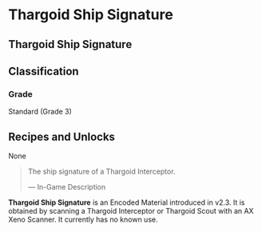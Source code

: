 # Thargoid Ship Signature
##  Thargoid Ship Signature

## Classification

### Grade

Standard (Grade 3)

## Recipes and Unlocks

None

> 
> 
> The ship signature of a Thargoid Interceptor.
> 
> 
> — In-Game Description
> 

**Thargoid Ship Signature** is an Encoded Material introduced in v2.3. It is obtained by scanning a Thargoid Interceptor or Thargoid Scout with an AX Xeno Scanner. It currently has no known use.
